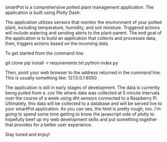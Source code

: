 smartPot is a comprehensive potted plant management application. The application is built using Plotly Dash.


The application utilizes sensors that monitor the environment of your potted plant, including temperature, humidity, and soil moisture. Triggered actions will include watering and sending alerts to the plant-parent. The end goal of the application is to build an application that collects and processes data, then, triggers actions based on the incoming data.


To get started from the command line:

git clone <repository>
pip install -r requirements.txt
python index.py

Then, point your web browser to the address returned in the command line. This is usually something like: 127.0.0.1:8050


The application is still in early stages of development. The data is currently being pulled from a .csv file where data was collected at 5 minute intervals over the course of a week using dht sensors connected to a Raspberry Pi. Ultimately, this data will be collected to a database and will be served live to your smartPot application. As you can see, the html is pretty rough, too. I'm going to spend some time getting to know the javascript side of plotly to hopefully beef up my web development skills and put something together that provides for a better user experience.

Stay tuned and enjoy!